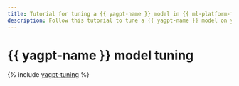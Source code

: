 ```yaml
---
title: Tutorial for tuning a {{ yagpt-name }} model in {{ ml-platform-full-name }}
description: Follow this tutorial to tune a {{ yagpt-name }} model on your own examples.
---
```


# {{ yagpt-name }} model tuning

{% include [yagpt-tuning](../../_tutorials/ml-ai/yagpt-tuning.md) %}